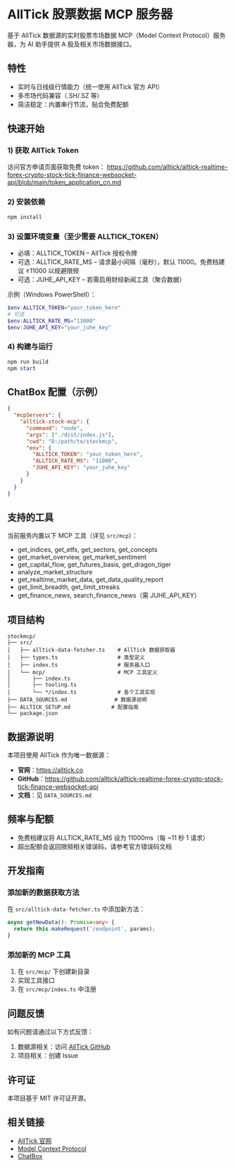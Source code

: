 # AllTick 股票数据 MCP 服务器

基于 AllTick 数据源的实时股票市场数据 MCP（Model Context Protocol）服务器，为 AI 助手提供 A 股及相关市场数据接口。

## 特性

- 实时与日线级行情能力（统一使用 AllTick 官方 API）
- 多市场代码兼容（.SH/.SZ 等）
- 简洁稳定：内置串行节流，贴合免费配额

## 快速开始

### 1) 获取 AllTick Token

访问官方申请页面获取免费 token：
https://github.com/alltick/alltick-realtime-forex-crypto-stock-tick-finance-websocket-api/blob/main/token_application_cn.md

### 2) 安装依赖

```powershell
npm install
```

### 3) 设置环境变量（至少需要 ALLTICK_TOKEN）

- 必填：ALLTICK_TOKEN – AllTick 授权令牌
- 可选：ALLTICK_RATE_MS – 请求最小间隔（毫秒），默认 11000。免费档建议 ≥11000 以规避限频
- 可选：JUHE_API_KEY – 若需启用财经新闻工具（聚合数据）

示例（Windows PowerShell）：

```powershell
$env:ALLTICK_TOKEN="your_token_here"
# 可选
$env:ALLTICK_RATE_MS="11000"
$env:JUHE_API_KEY="your_juhe_key"
```

### 4) 构建与运行

```powershell
npm run build
npm start
```

## ChatBox 配置（示例）

```json
{
  "mcpServers": {
    "alltick-stock-mcp": {
      "command": "node",
      "args": ["./dist/index.js"],
      "cwd": "D:/path/to/stockmcp",
      "env": {
        "ALLTICK_TOKEN": "your_token_here",
        "ALLTICK_RATE_MS": "11000",
        "JUHE_API_KEY": "your_juhe_key"
      }
    }
  }
}
```

## 支持的工具

当前服务内置以下 MCP 工具（详见 `src/mcp`）：

- get_indices, get_etfs, get_sectors, get_concepts
- get_market_overview, get_market_sentiment
- get_capital_flow, get_futures_basis, get_dragon_tiger
- analyze_market_structure
- get_realtime_market_data, get_data_quality_report
- get_limit_breadth, get_limit_streaks
- get_finance_news, search_finance_news（需 JUHE_API_KEY）

## 项目结构

```
stockmcp/
├── src/
│   ├── alltick-data-fetcher.ts    # AllTick 数据获取器
│   ├── types.ts                   # 类型定义
│   ├── index.ts                   # 服务器入口
│   └── mcp/                       # MCP 工具定义
│       ├── index.ts
│       ├── tooling.ts
│       └── */index.ts             # 各个工具实现
├── DATA_SOURCES.md               # 数据源说明
├── ALLTICK_SETUP.md             # 配置指南
└── package.json
```

## 数据源说明

本项目使用 AllTick 作为唯一数据源：

- **官网**：https://alltick.co
- **GitHub**：https://github.com/alltick/alltick-realtime-forex-crypto-stock-tick-finance-websocket-api
- **文档**：见 `DATA_SOURCES.md`

## 频率与配额

- 免费档建议将 ALLTICK_RATE_MS 设为 11000ms（每 ~11 秒 1 请求）
- 超出配额会返回限频相关错误码，请参考官方错误码文档

## 开发指南

### 添加新的数据获取方法

在 `src/alltick-data-fetcher.ts` 中添加新方法：

```typescript
async getNewData(): Promise<any> {
  return this.makeRequest('/endpoint', params);
}
```

### 添加新的 MCP 工具

1. 在 `src/mcp/` 下创建新目录
2. 实现工具接口
3. 在 `src/mcp/index.ts` 中注册

## 问题反馈

如有问题请通过以下方式反馈：

1. 数据源相关：访问 [AllTick GitHub](https://github.com/alltick/alltick-realtime-forex-crypto-stock-tick-finance-websocket-api/issues)
2. 项目相关：创建 Issue

## 许可证

本项目基于 MIT 许可证开源。

## 相关链接

- [AllTick 官网](https://alltick.co)
- [Model Context Protocol](https://modelcontextprotocol.io)
- [ChatBox](https://chatboxai.app)
